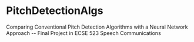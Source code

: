 # PitchDetectionAlgs
Comparing Conventional Pitch Detection Algorithms with a Neural Network Approach -- Final Project in ECSE 523 Speech Communications
